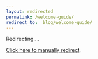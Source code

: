```yaml
---
layout: redirected
permalink: /welcome-guide/
redirect_to:  blog/welcome-guide/
---
```


Redirecting....

[Click here to manually redirect](https://parade.events/blog/welcome-guide).
